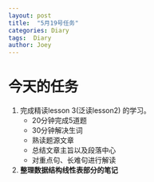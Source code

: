 ```yaml
---
layout: post
title:  "5月19号任务"
categories: Diary
tags:  Diary
author: Joey
---
```


# 今天的任务

1. 完成精读lesson 3(泛读lesson2) 的学习。
   * 20分钟完成5道题
   * 30分钟解决生词
   * 熟读题源文章
   * 总结文章主旨以及段落中心
   * 对重点句、长难句进行解读
2. **整理数据结构线性表部分的笔记**

